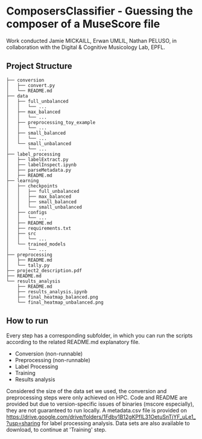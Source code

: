# ComposersClassifier - Guessing the composer of a MuseScore file

Work conducted Jamie MICKAILL, Erwan UMLIL, Nathan PELUSO, in collaboration with the Digital & Cognitive Musicology Lab, EPFL.

## Project Structure
```
├── conversion
│   ├── convert.py
│   └── README.md
├── data
│   ├── full_unbalanced
│   │   └── ...
│   ├── max_balanced
│   │   └── ...
│   ├── preprocessing_toy_example
│   │   └── ...
│   ├── small_balanced
│   │   └── ...
│   └── small_unbalanced
│       └── ...
├── label_processing
│   ├── labelExtract.py
│   ├── labelInspect.ipynb
│   ├── parseMetadata.py
│   ├── README.md
├── learning
│   ├── checkpoints
│   │   ├── full_unbalanced
│   │   ├── max_balanced
│   │   ├── small_balanced
│   │   └── small_unbalanced
│   ├── configs
│   │   └── ...
│   ├── README.md
│   ├── requirements.txt
│   ├── src
│   │   └── ...
│   └── trained_models
│       └── ...
├── preprocessing
│   ├── README.md
│   └── tally.py
├── project2_description.pdf
├── README.md
└── results_analysis
    ├── README.md
    ├── results_analysis.ipynb
    ├── final_heatmap_balanced.png
    └── final_heatmap_unbalanced.png
```


  ## How to run
  Every step has a corresponding subfolder, in which you can run the scripts according to the related README.md explanatory file.
  - Conversion (non-runnable)
  - Preprocessing (non-runnable)
  - Label Processing
  - Training
  - Results analysis

Considered the size of the data set we used, the conversion and preprocessing steps were only achieved on HPC. Code and README are provided but due to version-specific issues of binaries (mscore especially), they are not guaranteed to run locally.
A metadata.csv file is provided on https://drive.google.com/drive/folders/1Fdby1B12gKPfIL31OetuSnTjYF_uLe1_?usp=sharing for label processing analysis.
Data sets are also available to download, to continue at 'Training' step.